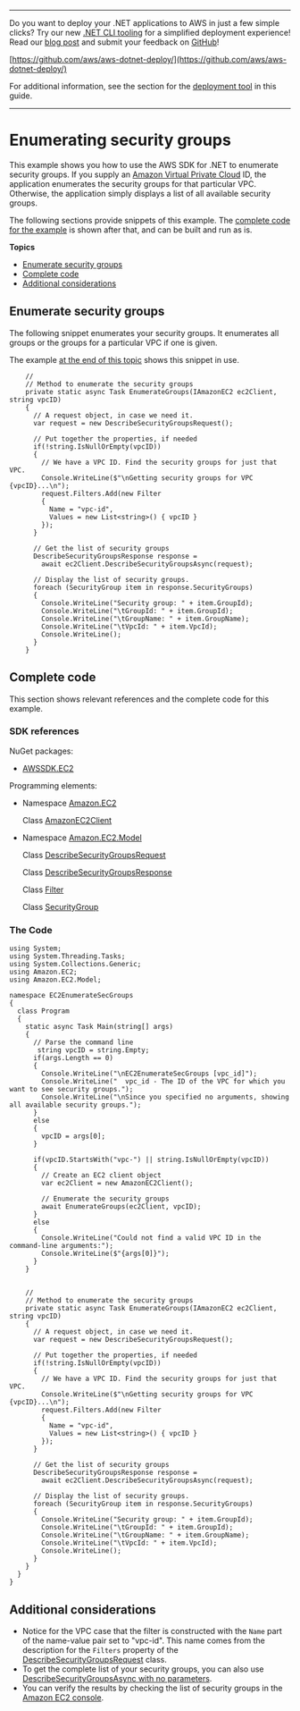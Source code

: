 --------

Do you want to deploy your \.NET applications to AWS in just a few simple clicks? Try our new [\.NET CLI tooling](https://www.nuget.org/packages/AWS.Deploy.CLI/) for a simplified deployment experience\! Read our [blog post](https://aws.amazon.com/blogs/developer/reimagining-the-aws-net-deployment-experience/) and submit your feedback on [GitHub](https://github.com/aws/aws-dotnet-deploy)\!

 [https://github.com/aws/aws-dotnet-deploy/](https://github.com/aws/aws-dotnet-deploy/)

For additional information, see the section for the [deployment tool](https://docs.aws.amazon.com/sdk-for-net/v3/developer-guide/deployment-tool.html) in this guide\.

--------

# Enumerating security groups<a name="enumerate-security-groups"></a>

This example shows you how to use the AWS SDK for \.NET to enumerate security groups\. If you supply an [Amazon Virtual Private Cloud](https://docs.aws.amazon.com/vpc/latest/userguide/) ID, the application enumerates the security groups for that particular VPC\. Otherwise, the application simply displays a list of all available security groups\.

The following sections provide snippets of this example\. The [complete code for the example](#enum-sec-groups-complete-code) is shown after that, and can be built and run as is\.

**Topics**
+ [Enumerate security groups](#enum-sec-groups-enum)
+ [Complete code](#enum-sec-groups-complete-code)
+ [Additional considerations](#enum-sec-groups-additional)

## Enumerate security groups<a name="enum-sec-groups-enum"></a>

The following snippet enumerates your security groups\. It enumerates all groups or the groups for a particular VPC if one is given\.

The example [at the end of this topic](#enum-sec-groups-complete-code) shows this snippet in use\.

```
    //
    // Method to enumerate the security groups
    private static async Task EnumerateGroups(IAmazonEC2 ec2Client, string vpcID)
    {
      // A request object, in case we need it.
      var request = new DescribeSecurityGroupsRequest();

      // Put together the properties, if needed
      if(!string.IsNullOrEmpty(vpcID))
      {
        // We have a VPC ID. Find the security groups for just that VPC.
        Console.WriteLine($"\nGetting security groups for VPC {vpcID}...\n");
        request.Filters.Add(new Filter
        {
          Name = "vpc-id",
          Values = new List<string>() { vpcID }
        });
      }

      // Get the list of security groups
      DescribeSecurityGroupsResponse response =
        await ec2Client.DescribeSecurityGroupsAsync(request);

      // Display the list of security groups.
      foreach (SecurityGroup item in response.SecurityGroups)
      {
        Console.WriteLine("Security group: " + item.GroupId);
        Console.WriteLine("\tGroupId: " + item.GroupId);
        Console.WriteLine("\tGroupName: " + item.GroupName);
        Console.WriteLine("\tVpcId: " + item.VpcId);
        Console.WriteLine();
      }
    }
```

## Complete code<a name="enum-sec-groups-complete-code"></a>

This section shows relevant references and the complete code for this example\.

### SDK references<a name="w131aac23c15c19c13c15c15b5b1"></a>

NuGet packages:
+ [AWSSDK\.EC2](https://www.nuget.org/packages/AWSSDK.EC2)

Programming elements:
+ Namespace [Amazon\.EC2](https://docs.aws.amazon.com/sdkfornet/v3/apidocs/items/EC2/NEC2.html)

  Class [AmazonEC2Client](https://docs.aws.amazon.com/sdkfornet/v3/apidocs/items/EC2/TEC2Client.html)
+ Namespace [Amazon\.EC2\.Model](https://docs.aws.amazon.com/sdkfornet/v3/apidocs/items/EC2/NEC2Model.html)

  Class [DescribeSecurityGroupsRequest](https://docs.aws.amazon.com/sdkfornet/v3/apidocs/items/EC2/TDescribeSecurityGroupsRequest.html)

  Class [DescribeSecurityGroupsResponse](https://docs.aws.amazon.com/sdkfornet/v3/apidocs/items/EC2/TDescribeSecurityGroupsResponse.html)

  Class [Filter](https://docs.aws.amazon.com/sdkfornet/v3/apidocs/items/EC2/TFilter.html)

  Class [SecurityGroup](https://docs.aws.amazon.com/sdkfornet/v3/apidocs/items/EC2/TSecurityGroup.html)

### The Code<a name="w131aac23c15c19c13c15c15b7b1"></a>

```
using System;
using System.Threading.Tasks;
using System.Collections.Generic;
using Amazon.EC2;
using Amazon.EC2.Model;

namespace EC2EnumerateSecGroups
{
  class Program
  {
    static async Task Main(string[] args)
    {
      // Parse the command line
       string vpcID = string.Empty;
      if(args.Length == 0)
      {
        Console.WriteLine("\nEC2EnumerateSecGroups [vpc_id]");
        Console.WriteLine("  vpc_id - The ID of the VPC for which you want to see security groups.");
        Console.WriteLine("\nSince you specified no arguments, showing all available security groups.");
      }
      else
      {
        vpcID = args[0];
      }

      if(vpcID.StartsWith("vpc-") || string.IsNullOrEmpty(vpcID))
      {
        // Create an EC2 client object
        var ec2Client = new AmazonEC2Client();

        // Enumerate the security groups
        await EnumerateGroups(ec2Client, vpcID);
      }
      else
      {
        Console.WriteLine("Could not find a valid VPC ID in the command-line arguments:");
        Console.WriteLine($"{args[0]}");
      }
    }


    //
    // Method to enumerate the security groups
    private static async Task EnumerateGroups(IAmazonEC2 ec2Client, string vpcID)
    {
      // A request object, in case we need it.
      var request = new DescribeSecurityGroupsRequest();

      // Put together the properties, if needed
      if(!string.IsNullOrEmpty(vpcID))
      {
        // We have a VPC ID. Find the security groups for just that VPC.
        Console.WriteLine($"\nGetting security groups for VPC {vpcID}...\n");
        request.Filters.Add(new Filter
        {
          Name = "vpc-id",
          Values = new List<string>() { vpcID }
        });
      }

      // Get the list of security groups
      DescribeSecurityGroupsResponse response =
        await ec2Client.DescribeSecurityGroupsAsync(request);

      // Display the list of security groups.
      foreach (SecurityGroup item in response.SecurityGroups)
      {
        Console.WriteLine("Security group: " + item.GroupId);
        Console.WriteLine("\tGroupId: " + item.GroupId);
        Console.WriteLine("\tGroupName: " + item.GroupName);
        Console.WriteLine("\tVpcId: " + item.VpcId);
        Console.WriteLine();
      }
    }
  }
}
```

## Additional considerations<a name="enum-sec-groups-additional"></a>
+ Notice for the VPC case that the filter is constructed with the `Name` part of the name\-value pair set to "vpc\-id"\. This name comes from the description for the `Filters` property of the [DescribeSecurityGroupsRequest](https://docs.aws.amazon.com/sdkfornet/v3/apidocs/items/EC2/TDescribeSecurityGroupsRequest.html) class\.
+ To get the complete list of your security groups, you can also use [ DescribeSecurityGroupsAsync with no parameters](https://docs.aws.amazon.com/sdkfornet/v3/apidocs/items/EC2/MEC2DescribeSecurityGroupsAsyncCancellationToken.html)\.
+ You can verify the results by checking the list of security groups in the [Amazon EC2 console](https://console.aws.amazon.com/ec2/v2/home#SecurityGroups)\.